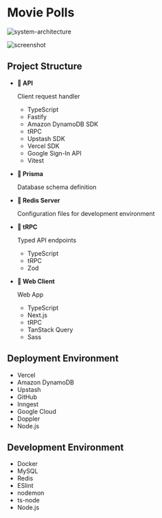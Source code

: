 # Movie Polls

![system-architecture](https://github.com/user-attachments/assets/fe8d083b-0104-418d-a4d3-431dbb75e864)

![screenshot](https://github.com/user-attachments/assets/f8deb62e-42ab-411b-a52d-ac2ceeb828d4)

## Project Structure

- **📁 API**

  Client request handler

  - TypeScript
  - Fastify
  - Amazon DynamoDB SDK
  - tRPC
  - Upstash SDK
  - Vercel SDK
  - Google Sign-In API
  - Vitest

- **📁 Prisma**

  Database schema definition

- **📁 Redis Server**

  Configuration files for development environment

- **📁 tRPC**

  Typed API endpoints

  - TypeScript
  - tRPC
  - Zod

- **📁 Web Client**

  Web App

  - TypeScript
  - Next.js
  - tRPC
  - TanStack Query
  - Sass

## Deployment Environment

- Vercel
- Amazon DynamoDB
- Upstash
- GitHub
- Inngest
- Google Cloud
- Doppler
- Node.js

## Development Environment

- Docker
- MySQL
- Redis
- ESlint
- nodemon
- ts-node
- Node.js
